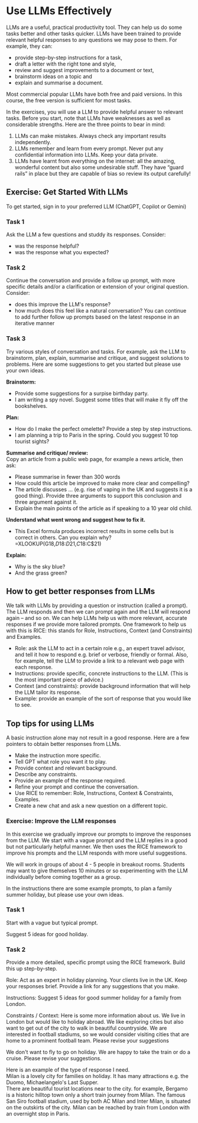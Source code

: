 # Use LLMs Effectively

LLMs are a useful, practical productivity tool. They can help us do some tasks better and other tasks quicker.  LLMs have been trained to provide relevant helpful responses to any questions we may pose to them.  For example, they can:
* provide step-by-step instructions for a task,
* draft a letter with the right tone and style,
* review and suggest improvements to a document or text,
* brainstorm ideas on a topic and
* explain and summarise a document.

Most commercial popular LLMs have both free and paid versions.  In this course, the free version is sufficient for most tasks. 

In the exercises, you will use a LLM to provide helpful answer to relevant tasks.  Before you start, note that LLMs have weaknesses as well as considerable strengths.  Here are the three points to bear in mind:
1. LLMs can make mistakes. Always check any important results independently.
2. LLMs remember and learn from every prompt. Never put any confidential information into LLMs. Keep your data private.
3. LLMs have learnt from everything on the internet: all the amazing, wonderful content but also some undesirable stuff. They have “guard rails” in place but they are capable of bias so review its output carefully!

## Exercise: Get Started With LLMs

To get started, sign in to your preferred LLM (ChatGPT, Copilot or Gemini)

### Task 1
Ask the LLM a few questions and studdy its responses.  Consider:
* was the response helpful?  
* was the response what you expected?

### Task 2
Continue the conversation and provide a follow up prompt, with more specific details and/or a clarification or extension of your original question.  Consider:
* does this improve the LLM's response?
* how much does this feel like a natural conversation?
You  can continue to add further follow up prompts based on the latest response in an iterative manner

### Task 3
Try various styles of conversation and tasks.  For example, ask the LLM to brainstorm, plan, explain, summarise and critique, and suggest solutions to problems. Here are some suggestions to get you started but please use your own ideas.

**Brainstorm:**  
* Provide some suggestions for a surpise birthday party.  
* I am writing a spy novel. Suggest some titles that will make it fly off the bookshelves. 

**Plan:**  
* How do I make the perfect omelette?  Provide a step by step instructions.
* I am planning a trip to Paris in the spring.  Could you suggest 10 top tourist sights?

**Summarise and critique/ review:**  
Copy an article from a public web page, for example a news article, then ask:  
* Please summarise in fewer than 300 words
* How could this article be improved to make more clear and compelling?
* The article discusses ... (e.g. rise of vaping in the UK and suggests it is a good thing).  Provide three arguments to support this conclusion and three argument against it.
* Explain the main points of the article as if speaking to a 10 year old child.

**Understand what went wrong and suggest how to fix it.** 
* This Excel formula produces incorrect results in some cells but is correct in others.  Can you explain why?  
=XLOOKUP(G18,$D$18:$D$21,$C18:$C$21)  

**Explain:**  
* Why is the sky blue?  
* And the grass green?

## How to get better responses from LLMs

We talk with LLMs by providing a question or instruction (called a prompt). The LLM responds and then we can prompt again and the LLM will respond again – and so on.  We can help LLMs help us with more relevant, accurate responses if we provide more tailored prompts. One framework to help us with this is RICE: this stands for Role, Instructions, Context (and Constraints) and Examples. 
* Role: ask the LLM to act in a certain role e.g., an expert travel advisor, and tell it how to respond e.g. brief or verbose, friendly or formal. Also, for example, tell the LLM to provide a link to a relevant web page with each response.
* Instructions: provide specific, concrete instructions to the LLM. (This is the most important piece of advice.)
* Context (and constraints): provide background information that will help the LLM tailor its response.
* Example: provide an example of the sort of response that you would like to see. 

## Top tips for using LLMs

A basic instruction alone may not result in a good response.  Here are a few pointers to obtain better responses from LLMs.

* Make the instruction more specific.
* Tell GPT what role you want it to play.
* Provide context and relevant background.
* Describe any constraints.
* Provide an example of the response required.
* Refine your prompt and continue the conversation.
* Use RICE to remember: Role, Instructions, Context & Constraints, Examples.
* Create a new chat and ask a new question on a different topic.

### Exercise: Improve the LLM responses

In this exercise we gradually improve our prompts to improve the responses from the LLM.  We start with a vague prompt and the LLM replies in a good but not particularly helpful manner. We then uses the RICE framework to improve his prompts and the LLM responds with more useful suggestions.

We will work in groups of about 4 - 5 people in breakout rooms.   Students may want to give themselves 10 minutes or so experimenting with the LLM individually before coming together as a group. 

In the instructions there are some example prompts, to plan a family summer holiday, but please use your own ideas. 

### Task 1 
Start with a vague but typical prompt.

Suggest 5 ideas for good holiday.

### Task  2
Provide a more detailed, specific prompt using the RICE framework. Build this up step-by-step.

Role: Act as an expert in holiday planning.  Your clients live in the UK.  Keep your responses brief. Provide a link for any suggestions that you make.

Instructions: Suggest 5 ideas for good summer holiday for a family from London.

Constraints / Context:  Here is some more information about us. We live in London but would like to holiday abroad. We like exploring cities but also want to get out of the city to walk in beautiful countryside. We are interested in football stadiums, so we would consider visiting cities that are home to a prominent football team. Please revise your suggestions

We don't want to fly to go on holiday.  We are happy to take the train or do a cruise.   Please revise your suggestions.

Here is an example of the type of response I need.  
Milan is a lovely city for families on holiday.  It has many attractions e.g. the Duomo, Michaelangelo's Last Supper.  
There are beautiful tourist locations near to the city. for example, Bergamo is a historic hilltop town only a short train journey from Milan.  The famous San Siro football stadium, used by both AC Milan and Inter Milan, is situated on the outskirts of the city.
Milan can be reached by train from London with an overnight stop in Paris.

